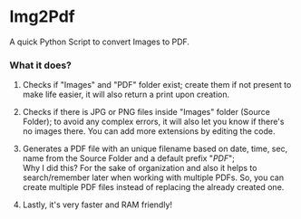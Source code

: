 # Img2Pdf
A quick Python Script to convert Images to PDF.

### What it does?

1. Checks if "Images" and "PDF" folder exist; create them if not present to make life easier, it will also return a print upon creation.

2. Checks if there is JPG or PNG files inside "Images" folder (Source Folder); to avoid any complex errors, it will also let you know if there's no images there. You can add more extensions by editing the code.

3. Generates a PDF file with an unique filename based on date, time, sec, name from the Source Folder and a default prefix "_PDF_";    
Why I did this? For the sake of organization and also it helps to search/remember later when working with multiple PDFs. So, you can create multiple PDF files instead of replacing the already created one.

4. Lastly, it's very faster and RAM friendly!
